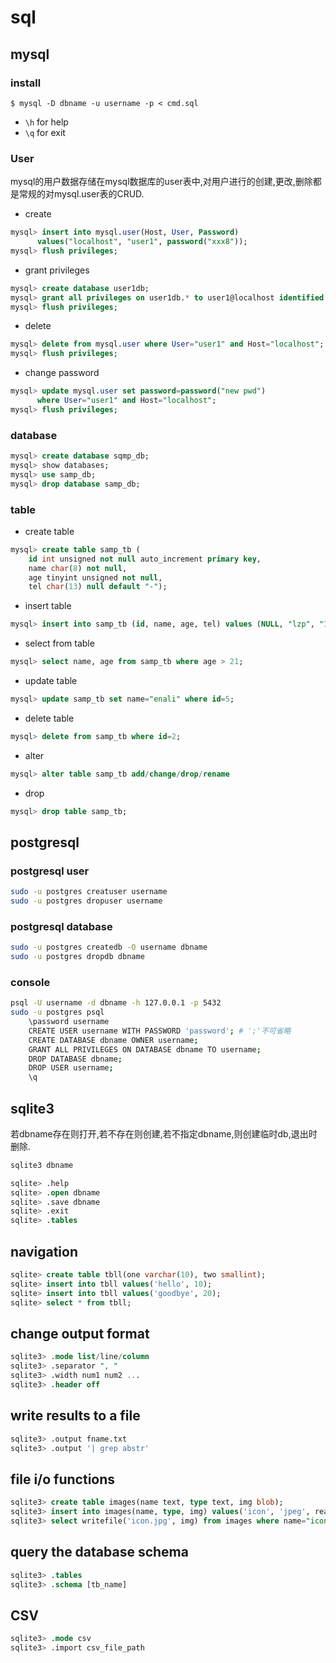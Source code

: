 # sql

## mysql

### install

`$ mysql -D dbname -u username -p < cmd.sql`

* `\h` for help
* `\q` for exit

### User

mysql的用户数据存储在mysql数据库的user表中,对用户进行的创建,更改,删除都是常规的对mysql.user表的CRUD.

* create

~~~ sql
mysql> insert into mysql.user(Host, User, Password)
      values("localhost", "user1", password("xxx8"));
mysql> flush privileges;
~~~

* grant privileges

~~~ sql
mysql> create database user1db;
mysql> grant all privileges on user1db.* to user1@localhost identified by "12345678";
mysql> flush privileges;
~~~

* delete

~~~ sql
mysql> delete from mysql.user where User="user1" and Host="localhost";
mysql> flush privileges;
~~~

* change password

~~~ sql
mysql> update mysql.user set password=password("new pwd")
      where User="user1" and Host="localhost";
mysql> flush privileges;
~~~

### database

~~~ sql
mysql> create database sqmp_db;
mysql> show databases;
mysql> use samp_db;
mysql> drop database samp_db;
~~~

### table

* create table

~~~ sql
mysql> create table samp_tb (
    id int unsigned not null auto_increment primary key,
    name char(8) not null,
    age tinyint unsigned not null,
    tel char(13) null default "-");
~~~

* insert table

~~~ sql
mysql> insert into samp_tb (id, name, age, tel) values (NULL, "lzp", "18", "12345678");
~~~

* select from table

~~~ sql
mysql> select name, age from samp_tb where age > 21;
~~~

* update table

~~~ sql
mysql> update samp_tb set name="enali" where id=5;
~~~

* delete table

~~~ sql
mysql> delete from samp_tb where id=2;
~~~

* alter

~~~ sql
mysql> alter table samp_tb add/change/drop/rename
~~~

* drop

~~~ sql
mysql> drop table samp_tb;
~~~

## postgresql

### postgresql user

~~~ sh
sudo -u postgres creatuser username
sudo -u postgres dropuser username
~~~

### postgresql database

~~~ sh
sudo -u postgres createdb -O username dbname
sudo -u postgres dropdb dbname
~~~

### console

~~~ sh
psql -U username -d dbname -h 127.0.0.1 -p 5432
sudo -u postgres psql
    \password username
    CREATE USER username WITH PASSWORD 'password'; # ';'不可省略
    CREATE DATABASE dbname OWNER username;
    GRANT ALL PRIVILEGES ON DATABASE dbname TO username;
    DROP DATABASE dbname;
    DROP USER username;
    \q
~~~

## sqlite3

若dbname存在则打开,若不存在则创建,若不指定dbname,则创建临时db,退出时删除.

```sh
sqlite3 dbname
```

```sql
sqlite> .help
sqlite> .open dbname
sqlite> .save dbname
sqlite> .exit
sqlite> .tables
```

## navigation

```sql
sqlite> create table tbll(one varchar(10), two smallint);
sqlite> insert into tbll values('hello', 10);
sqlite> insert into tbll values('goodbye', 20);
sqlite> select * from tbll;
```

## change output format

```sql
sqlite3> .mode list/line/column
sqlite3> .separator ", "
sqlite3> .width num1 num2 ...
sqlite3> .header off
```

## write results to a file

```sql
sqlite3> .output fname.txt
sqlite3> .output '| grep abstr'
```

## file i/o functions

```sql
sqlite3> create table images(name text, type text, img blob);
sqlite3> insert into images(name, type, img) values('icon', 'jpeg', readfile('icon.jpg'));
sqlite3> select writefile('icon.jpg', img) from images where name="icon';
```

## query the database schema

```sql
sqlite3> .tables
sqlite3> .schema [tb_name]
```

## CSV

```sql
sqlite3> .mode csv
sqlite3> .import csv_file_path
```
